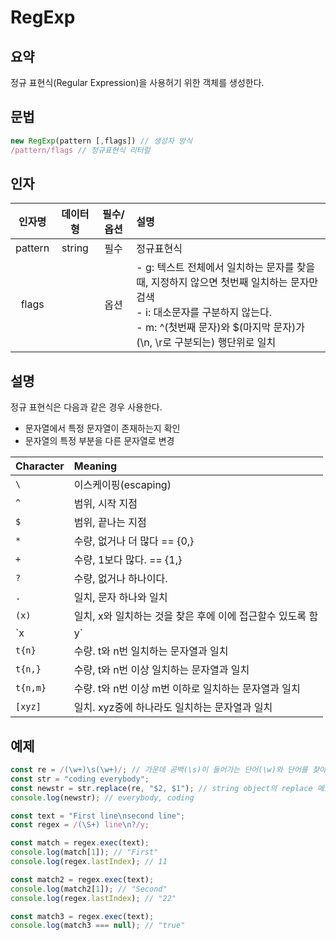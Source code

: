 # RegExp

## 요약
정규 표현식(Regular Expression)을 사용허기 위한 객체를 생성한다.  

## 문법

``` javascript
new RegExp(pattern [,flags]) // 생성자 방식
/pattern/flags // 정규표현식 리터럴 
```

## 인자

|인자명|데이터형|필수/옵션|설명|
|:---:|:----:|:----:|:--|
|pattern|string|필수|정규표현식|
|flags||옵션| - g: 텍스트 전체에서 일치하는 문자를 찾을 때, 지정하지 않으면 첫번째 일치하는 문자만 검색<br /> - i: 대소문자를 구분하지 않는다. <br /> - m: ^(첫번째 문자)와 $(마지막 문자)가 (\n, \r로 구분되는) 행단위로 일치 |


## 설명

정규 표현식은 다음과 같은 경우 사용한다.  

- 문자열에서 특정 문자열이 존재하는지 확인
- 문자열의 특정 부분을 다른 문자열로 변경

|Character|Meaning|
|:-------|:-------|
| `\` | 이스케이핑(escaping) | 
| `^` | 범위, 시작 지점 |
| `$` | 범위, 끝나는 지점 |
| `*` | 수량, 없거나 더 많다 == {0,} |
| `+` | 수량, 1보다 많다. == {1,} |
| `?` | 수량, 없거나 하나이다. |
| `.` | 일치, 문자 하나와 일치 |
| `(x)` | 일치, x와 일치하는 것을 찾은 후에 이에 접근할수 있도록 함 |
| `x|y` | 일치. x나 y와 일치 |
| `t{n}` | 수량. t와 n번 일치하는 문자열과 일치 |
| `t{n,}` | 수량, t와 n번 이상 일치하는 문자열과 일치 |
| `t{n,m}` | 수량. t와 n번 이상 m번 이하로 일치하는 문자열과 일치 |
| `[xyz]` | 일치. xyz중에 하나라도 일치하는 문자열과 일치 |

## 예제
``` javascript
const re = /(\w+)\s(\w+)/; // 가운데 공백(\s)이 들어가는 단어(\w)와 단어를 찾아서 참조(괄호)할 수 있게 한다.
const str = "coding everybody";
const newstr = str.replace(re, "$2, $1"); // string object의 replace 메소드를 이용해서 첫번째 참조와 두번째 참조의 순서를 바꾸고 그 사이에 ','를 넣는다.
console.log(newstr); // everybody, coding
```

``` javascript
const text = "First line\nsecond line";
const regex = /(\S+) line\n?/y;

const match = regex.exec(text);
console.log(match[1]); // "First"
console.log(regex.lastIndex); // 11

const match2 = regex.exec(text);
console.log(match2[1]); // "Second"
console.log(regex.lastIndex); // "22"

const match3 = regex.exec(text);
console.log(match3 === null); // "true"
```